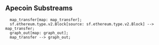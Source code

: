 ## Apecoin Substreams

```mermaid
  map_transfer[map: map_transfer];
  sf.ethereum.type.v2.Block[source: sf.ethereum.type.v2.Block] --> map_transfer;
  graph_out[map: graph_out];
  map_transfer --> graph_out;
```
